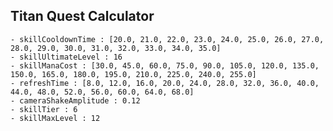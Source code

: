 ## Titan Quest Calculator

    - skillCooldownTime : [20.0, 21.0, 22.0, 23.0, 24.0, 25.0, 26.0, 27.0, 28.0, 29.0, 30.0, 31.0, 32.0, 33.0, 34.0, 35.0]
    - skillUltimateLevel : 16
    - skillManaCost : [30.0, 45.0, 60.0, 75.0, 90.0, 105.0, 120.0, 135.0, 150.0, 165.0, 180.0, 195.0, 210.0, 225.0, 240.0, 255.0]
    - refreshTime : [8.0, 12.0, 16.0, 20.0, 24.0, 28.0, 32.0, 36.0, 40.0, 44.0, 48.0, 52.0, 56.0, 60.0, 64.0, 68.0]
    - cameraShakeAmplitude : 0.12
    - skillTier : 6
    - skillMaxLevel : 12
